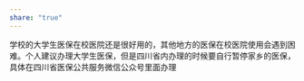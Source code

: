 ```yaml
---
share: "true"
---
```


学校的大学生医保在校医院还是很好用的，其他地方的医保在校医院使用会遇到困难。个人建议办理大学生医保，但是四川省内办理的时候要自行暂停家乡的医保，具体在四川省医保公共服务微信公众号里面办理